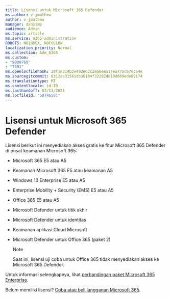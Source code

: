 ```yaml
---
title: Lisensi untuk Microsoft 365 Defender
ms.author: v-jmathew
author: v-jmathew
manager: dansimp
audience: Admin
ms.topic: article
ms.service: o365-administration
ROBOTS: NOINDEX, NOFOLLOW
localization_priority: Normal
ms.collection: Adm_O365
ms.custom:
- "9000760"
- "7391"
ms.openlocfilehash: 38f1e314b2e492e02c2ea6eea37ea775c67e354e
ms.sourcegitcommit: 6312ee31561db36104f32282d019d069ede69174
ms.translationtype: MT
ms.contentlocale: id-ID
ms.lasthandoff: 03/11/2021
ms.locfileid: "50746581"
---
```

# <a name="licenses-for-microsoft-365-defender"></a>Lisensi untuk Microsoft 365 Defender

Lisensi berikut ini menyediakan akses gratis ke fitur Microsoft 365 Defender di pusat keamanan Microsoft 365:

- Microsoft 365 E5 atau A5
- Keamanan Microsoft 365 E5 atau keamanan A5
- Windows 10 Enterprise E5 atau A5
- Enterprise Mobility + Security (EMS) E5 atau A5
- Office 365 E5 atau A5
- Microsoft Defender untuk titik akhir
- Microsoft Defender untuk identitas
- Keamanan aplikasi Cloud Microsoft
- Microsoft Defender untuk Office 365 (paket 2)

    > [!NOTE]
    > Saat ini, lisensi uji coba untuk Office 365 tidak menyediakan akses ke Microsoft 365 Defender.

Untuk informasi selengkapnya, lihat [perbandingan paket Microsoft 365 Enterprise](https://go.microsoft.com/fwlink/?linkid=2143458).

Belum memiliki lisensi? [Coba atau beli langganan Microsoft 365](https://go.microsoft.com/fwlink/?linkid=2143625).
